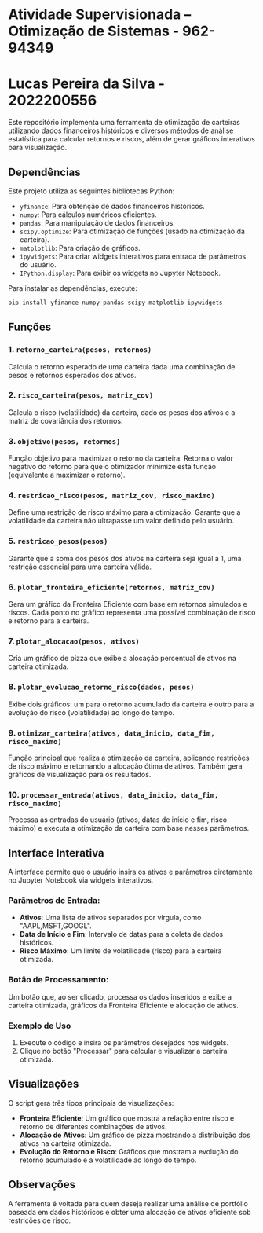 # Atividade Supervisionada – Otimização de Sistemas - 962-94349
# Lucas Pereira da Silva - 2022200556

Este repositório implementa uma ferramenta de otimização de carteiras utilizando dados financeiros históricos e diversos métodos de análise estatística para calcular retornos e riscos, além de gerar gráficos interativos para visualização.

## Dependências

Este projeto utiliza as seguintes bibliotecas Python:
- `yfinance`: Para obtenção de dados financeiros históricos.
- `numpy`: Para cálculos numéricos eficientes.
- `pandas`: Para manipulação de dados financeiros.
- `scipy.optimize`: Para otimização de funções (usado na otimização da carteira).
- `matplotlib`: Para criação de gráficos.
- `ipywidgets`: Para criar widgets interativos para entrada de parâmetros do usuário.
- `IPython.display`: Para exibir os widgets no Jupyter Notebook.

Para instalar as dependências, execute:
```bash
pip install yfinance numpy pandas scipy matplotlib ipywidgets
```

## Funções

### 1. `retorno_carteira(pesos, retornos)`
Calcula o retorno esperado de uma carteira dada uma combinação de pesos e retornos esperados dos ativos.

### 2. `risco_carteira(pesos, matriz_cov)`
Calcula o risco (volatilidade) da carteira, dado os pesos dos ativos e a matriz de covariância dos retornos.

### 3. `objetivo(pesos, retornos)`
Função objetivo para maximizar o retorno da carteira. Retorna o valor negativo do retorno para que o otimizador minimize esta função (equivalente a maximizar o retorno).

### 4. `restricao_risco(pesos, matriz_cov, risco_maximo)`
Define uma restrição de risco máximo para a otimização. Garante que a volatilidade da carteira não ultrapasse um valor definido pelo usuário.

### 5. `restricao_pesos(pesos)`
Garante que a soma dos pesos dos ativos na carteira seja igual a 1, uma restrição essencial para uma carteira válida.

### 6. `plotar_fronteira_eficiente(retornos, matriz_cov)`
Gera um gráfico da Fronteira Eficiente com base em retornos simulados e riscos. Cada ponto no gráfico representa uma possível combinação de risco e retorno para a carteira.

### 7. `plotar_alocacao(pesos, ativos)`
Cria um gráfico de pizza que exibe a alocação percentual de ativos na carteira otimizada.

### 8. `plotar_evolucao_retorno_risco(dados, pesos)`
Exibe dois gráficos: um para o retorno acumulado da carteira e outro para a evolução do risco (volatilidade) ao longo do tempo.

### 9. `otimizar_carteira(ativos, data_inicio, data_fim, risco_maximo)`
Função principal que realiza a otimização da carteira, aplicando restrições de risco máximo e retornando a alocação ótima de ativos. Também gera gráficos de visualização para os resultados.

### 10. `processar_entrada(ativos, data_inicio, data_fim, risco_maximo)`
Processa as entradas do usuário (ativos, datas de início e fim, risco máximo) e executa a otimização da carteira com base nesses parâmetros.

## Interface Interativa

A interface permite que o usuário insira os ativos e parâmetros diretamente no Jupyter Notebook via widgets interativos.

### Parâmetros de Entrada:
- **Ativos**: Uma lista de ativos separados por vírgula, como "AAPL,MSFT,GOOGL".
- **Data de Início e Fim**: Intervalo de datas para a coleta de dados históricos.
- **Risco Máximo**: Um limite de volatilidade (risco) para a carteira otimizada.

### Botão de Processamento:
Um botão que, ao ser clicado, processa os dados inseridos e exibe a carteira otimizada, gráficos da Fronteira Eficiente e alocação de ativos.

### Exemplo de Uso

1. Execute o código e insira os parâmetros desejados nos widgets.
2. Clique no botão "Processar" para calcular e visualizar a carteira otimizada.

## Visualizações

O script gera três tipos principais de visualizações:
- **Fronteira Eficiente**: Um gráfico que mostra a relação entre risco e retorno de diferentes combinações de ativos.
- **Alocação de Ativos**: Um gráfico de pizza mostrando a distribuição dos ativos na carteira otimizada.
- **Evolução do Retorno e Risco**: Gráficos que mostram a evolução do retorno acumulado e a volatilidade ao longo do tempo.

## Observações

A ferramenta é voltada para quem deseja realizar uma análise de portfólio baseada em dados históricos e obter uma alocação de ativos eficiente sob restrições de risco.
